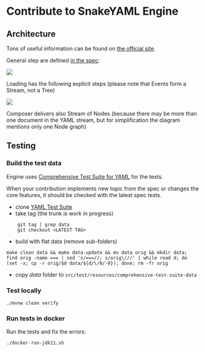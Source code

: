 # Contribute to SnakeYAML Engine

## Architecture

Tons of useful information can be found on [the official site](https://yaml.org/spec/1.2.2/).

General step are defined [in the spec](https://yaml.org/spec/1.2.2/#31-processes):

![](https://yaml.org/spec/1.2.2/img/overview2.svg)

Loading has the following explicit steps (please note that Events form a Stream, not a Tree)

![](doc/YAML-streams.drawio.png)

Composer delivers also Stream of Nodes (because there may be more than one document in the YAML
stream, but for simplification the diagram mentions only one Node graph)

## Testing

### Build the test data

Engine uses [Comprehensive Test Suite for YAML](https://github.com/yaml/yaml-test-suite) for the
tests.

When your contribution implements new topic from the spec or changes the core features, it should be checked with
the latest spec tests.


- clone [YAML Test Suite](https://github.com/yaml/yaml-test-suite)
- take tag (the trunk is work in progress)

```
    git tag | grep data
    git checkout <LATEST TAG>
```

- build with flat data (remove sub-folders)

```shell
make clean data && make data-update && mv data orig && mkdir data; find orig -name === | sed 's/===//; s/orig\///' | while read d; do (set -x; cp -r orig/$d data/${d/\/0/-0}); done; rm -fr orig
```

- copy *data* folder to `src/test/resources/comprehensive-test-suite-data`

### Test locally

    ./mvnw clean verify

### Run tests in docker

Run the tests and fix the errors:

    ./docker-run-jdk11.sh
